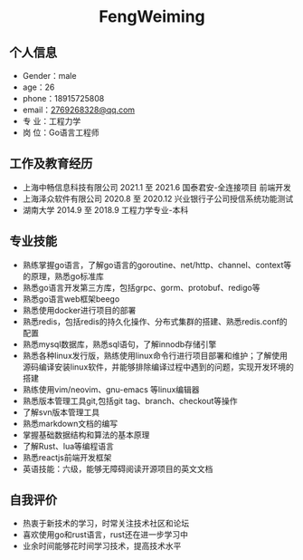 <center>
     <h1>FengWeiming</h1>
 </center>

## 个人信息

* Gender：male
* age：26
* phone：18915725808
* email：2769268328@qq.com
* 专 业：工程力学
* 岗 位：Go语言工程师

## 工作及教育经历

* 上海中畅信息科技有限公司            2021.1 至 2021.6        国泰君安-全连接项目  前端开发
* 上海泽众软件有限公司                    2020.8 至 2020.12      兴业银行子公司授信系统功能测试   
* 湖南大学                                           2014.9 至 2018.9        工程力学专业-本科        

## 专业技能

* 熟练掌握go语言，了解go语言的goroutine、net/http、channel、context等的原理，熟悉go标准库
* 熟悉go语言开发第三方库，包括grpc、gorm、protobuf、redigo等
* 熟悉go语言web框架beego
* 熟悉使用docker进行项目的部署
* 熟悉redis，包括redis的持久化操作、分布式集群的搭建、熟悉redis.conf的配置
* 熟悉mysql数据库，熟悉sql语句，了解innodb存储引擎
* 熟悉各种linux发行版，熟练使用linux命令行进行项目部署和维护；了解使用源码编译安装linux软件，并能够排除编译过程中遇到的问题，实现开发环境的搭建
* 熟练使用vim/neovim、gnu-emacs 等linux编辑器
* 熟悉版本管理工具git,包括git tag、branch、checkout等操作
* 了解svn版本管理工具
* 熟悉markdown文档的编写
* 掌握基础数据结构和算法的基本原理
* 了解Rust、lua等编程语言
* 熟悉reactjs前端开发框架
* 英语技能：六级，能够无障碍阅读开源项目的英文文档

## 自我评价

* 热衷于新技术的学习，时常关注技术社区和论坛
* 喜欢使用go和rust语言，rust还在进一步学习中
* 业余时间能够花时间学习技术，提高技术水平
